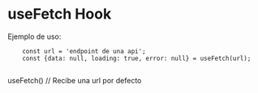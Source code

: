 # useFetch Hook

Ejemplo de uso:
```
    const url = 'endpoint de una api';
    const {data: null, loading: true, error: null} = useFetch(url);
    
```

useFetch() // Recibe una url por defecto